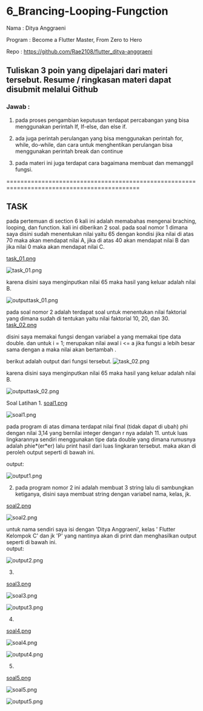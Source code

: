 # 6_Brancing-Looping-Fungction

Nama : Ditya Anggraeni

Program : Become a Flutter Master, From Zero to Hero

Repo : https://github.com/Rae2108/flutter_ditya-anggraeni

## Tuliskan 3 poin yang dipelajari dari materi tersebut. Resume / ringkasan materi dapat disubmit melalui Github

### Jawab : 

1. pada proses pengambian keputusan terdapat percabangan yang bisa menggunakan perintah If, If-else, dan else if.

2. ada juga perintah perulangan yang bisa menggunakan perintah for, while, do-while, dan cara untuk menghentikan perulangan bisa menggunakan perintah break dan continue

3. pada materi ini juga terdapat cara bagaimana membuat dan memanggil fungsi.

============================================================================================

## TASK 

pada pertemuan di section 6 kali ini adalah memabahas mengenai braching, looping, dan function. kali ini diberikan 2 soal. pada soal nomor 1 dimana saya disini sudah menentukan nilai yaitu 65 dengan kondisi jika nilai di atas 70 maka akan mendapat nilai A, jika di atas 40 akan mendapat nilai B dan jika nilai 0 maka akan mendapat nilai C. 

[task_01.png](./screenshot/task_01.png) 

![task_01.png](./screenshot/task_01.png) 

karena disini saya menginputkan nilai 65 maka hasil yang keluar adalah nilai B. 

![outputtask_01.png](./screenshot/outputtask_01.png) 


pada soal nomor 2 adalah terdapat soal untuk menentukan nilai faktorial yang dimana sudah di tentukan yaitu nilai faktorial 10, 20, dan 30. 
[task_02.png](./screenshot/task_02.png) 

disini saya memakai fungsi dengan variabel a yang memakai tipe data double. dan untuk i = 1; merupakan nilai awal i <= a jika fungsi a lebih besar sama dengan a maka nilai akan bertambah . 

berikut adalah output dari fungsi tersebut.
![task_02.png](./screenshot/task_02.png) 

karena disini saya menginputkan nilai 65 maka hasil yang keluar adalah nilai B. 

![outputtask_02.png](./screenshot/outputtask_02.png) 


Soal Latihan 
1. 
[soal1.png](./screenshot/soal1.png) 

![soal1.png](./screenshot/soal1.png) 

pada program di atas dimana terdapat nilai final (tidak dapat di ubah) phi dengan nilai 3,14 yang bernilai integer dengan r nya adalah 11. untuk luas lingkarannya sendiri menggunakan tipe data double yang dimana rumusnya adalah phie*(er*er) lalu print hasil dari luas lingkaran tersebut. maka akan di peroleh output seperti di bawah ini. 

output:

![output1.png](./screenshot/output1.png) 

2. pada program nomor 2 ini adalah membuat 3 string lalu di sambungkan ketiganya, disini saya membuat string dengan variabel nama, kelas, jk. 

[soal2.png](./screenshot/soal2.png) 

![soal2.png](./screenshot/soal2.png)

untuk nama sendiri saya isi dengan 'Ditya Anggraeni', kelas ' Flutter Kelompok C' dan jk 'P' yang nantinya akan di print dan menghasilkan output seperti di bawah ini.   
output:

![output2.png](./screenshot/output2.png)

3. 
[soal3.png](./screenshot/soal3.png) 

![soal3.png](./screenshot/soal3.png)

![output3.png](./screenshot/output3.png)

4. 
[soal4.png](./screenshot/soal4.png) 

![soal4.png](./screenshot/soal4.png)

![output4.png](./screenshot/output4.png)

5. 
[soal5.png](./screenshot/soal5.png) 

![soal5.png](./screenshot/soal5.png)

![output5.png](./screenshot/output5.png)